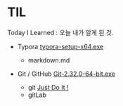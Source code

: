 # TIL
Today I Learned
: 오늘 내가 알게 된 것.

* Typora [typora-setup-x64.exe](https://typora.io/#windows)
  * markdown.md

* Git / GitHub [Git-2.32.0-64-bit.exe](https://git-scm.com/downloads)
  * git [Just Do It !](https://github.com/yeonjooyou/TIL/blob/master/git/01_git.md)
  * gitLab

